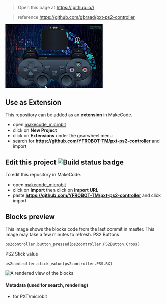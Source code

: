 
> Open this page at [https://.github.io//](https://.github.io//)

> reference https://github.com/gbraad/pxt-ps2-controller

![](icon.png)

## Use as Extension

This repository can be added as an **extension** in MakeCode.

* open [makecode_microbit](https://makecode.microbit.org/)
* click on **New Project**
* click on **Extensions** under the gearwheel menu
* search for **https://github.com/YFROBOT-TM/pxt-ps2-controller** and import

## Edit this project ![Build status badge](https://github.com//workflows/MakeCode/badge.svg)

To edit this repository in MakeCode.

* open [makecode_microbit](https://makecode.microbit.org/)
* click on **Import** then click on **Import URL**
* paste **https://github.com/YFROBOT-TM/pxt-ps2-controller** and click import

## Blocks preview

This image shows the blocks code from the last commit in master.
This image may take a few minutes to refresh.
PS2 Buttons
```blocks
ps2controller.button_pressed(ps2controller.PS2Button.Cross)
```

PS2 Stick value
```blocks
ps2controller.stick_value(ps2controller.PSS.RX)
```

![A rendered view of the blocks](https://github.com//raw/master/.github/makecode/blocks.png)

#### Metadata (used for search, rendering)

* for PXT/microbit
<script src="https://makecode.com/gh-pages-embed.js"></script><script>makeCodeRender("{{ site.makecode.home_url }}", "{{ site.github.owner_name }}/{{ site.github.repository_name }}");</script>
